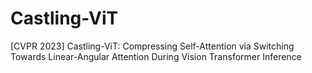# Castling-ViT
[CVPR 2023] Castling-ViT: Compressing Self-Attention via Switching Towards Linear-Angular Attention During Vision Transformer Inference
